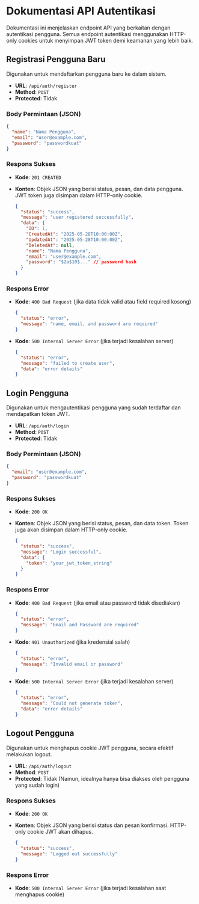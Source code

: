 # Dokumentasi API Autentikasi

Dokumentasi ini menjelaskan endpoint API yang berkaitan dengan autentikasi pengguna. Semua endpoint autentikasi menggunakan HTTP-only cookies untuk menyimpan JWT token demi keamanan yang lebih baik.

## Registrasi Pengguna Baru

Digunakan untuk mendaftarkan pengguna baru ke dalam sistem.

- **URL**: `/api/auth/register`
- **Method**: `POST`
- **Protected**: Tidak

### Body Permintaan (JSON)

```json
{
  "name": "Nama Pengguna",
  "email": "user@example.com",
  "password": "passwordkuat"
}
```

### Respons Sukses

- **Kode**: `201 CREATED`
- **Konten**: Objek JSON yang berisi status, pesan, dan data pengguna. JWT token juga disimpan dalam HTTP-only cookie.

  ```json
  {
    "status": "success",
    "message": "user registered successfully",
    "data": {
      "ID": 1,
      "CreatedAt": "2025-05-28T10:00:00Z",
      "UpdatedAt": "2025-05-28T10:00:00Z",
      "DeletedAt": null,
      "name": "Nama Pengguna",
      "email": "user@example.com",
      "password": "$2a$10$..." // password hash
    }
  }
  ```

### Respons Error

- **Kode**: `400 Bad Request` (jika data tidak valid atau field required kosong)
  ```json
  {
    "status": "error",
    "message": "name, email, and password are required"
  }
  ```
- **Kode**: `500 Internal Server Error` (jika terjadi kesalahan server)
  ```json
  {
    "status": "error",
    "message": "failed to create user",
    "data": "error details"
  }
  ```

## Login Pengguna

Digunakan untuk mengautentikasi pengguna yang sudah terdaftar dan mendapatkan token JWT.

- **URL**: `/api/auth/login`
- **Method**: `POST`
- **Protected**: Tidak

### Body Permintaan (JSON)

```json
{
  "email": "user@example.com",
  "password": "passwordkuat"
}
```

### Respons Sukses

- **Kode**: `200 OK`
- **Konten**: Objek JSON yang berisi status, pesan, dan data token. Token juga akan disimpan dalam HTTP-only cookie.

  ```json
  {
    "status": "success",
    "message": "Login successful",
    "data": {
      "token": "your_jwt_token_string"
    }
  }
  ```

### Respons Error

- **Kode**: `400 Bad Request` (jika email atau password tidak disediakan)
  ```json
  {
    "status": "error",
    "message": "Email and Password are required"
  }
  ```
- **Kode**: `401 Unauthorized` (jika kredensial salah)
  ```json
  {
    "status": "error",
    "message": "Invalid email or password"
  }
  ```
- **Kode**: `500 Internal Server Error` (jika terjadi kesalahan server)
  ```json
  {
    "status": "error",
    "message": "Could not generate token",
    "data": "error details"
  }
  ```

## Logout Pengguna

Digunakan untuk menghapus cookie JWT pengguna, secara efektif melakukan logout.

- **URL**: `/api/auth/logout`
- **Method**: `POST`
- **Protected**: Tidak (Namun, idealnya hanya bisa diakses oleh pengguna yang sudah login)

### Respons Sukses

- **Kode**: `200 OK`
- **Konten**: Objek JSON yang berisi status dan pesan konfirmasi. HTTP-only cookie JWT akan dihapus.

  ```json
  {
    "status": "success",
    "message": "Logged out successfully"
  }
  ```

### Respons Error

- **Kode**: `500 Internal Server Error` (jika terjadi kesalahan saat menghapus cookie)
